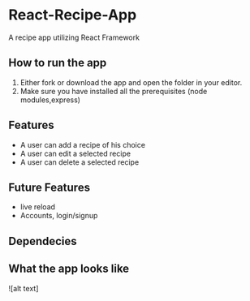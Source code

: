 # React-Recipe-App
A recipe app utilizing React Framework

## How to run the app
1. Either fork or download the app and open the folder in your editor.
2. Make sure you have installed all the prerequisites (node modules,express)

## Features
- A user can add a recipe of his choice
- A user can edit a selected recipe
- A user can delete a selected recipe



 ## Future Features 
 - live reload
 - Accounts, login/signup


## Dependecies


## What the app looks like
![alt text]
